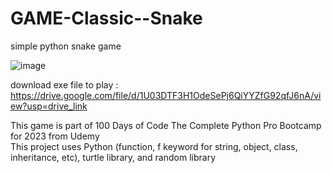 # GAME-Classic--Snake
simple python snake game

![image](https://github.com/ikhsanmasu/GAME-Classic--Snake/assets/76894210/202991ba-5f88-4f6e-848f-3d88b845c5ca)


download exe file to play : https://drive.google.com/file/d/1U03DTF3H1OdeSePj6QiYYZfG92qfJ6nA/view?usp=drive_link <br />

This game is part of 100 Days of Code The Complete Python Pro Bootcamp for 2023 from Udemy <br />
This project uses Python (function, f keyword for string, object, class, inheritance, etc), turtle library, and random library
